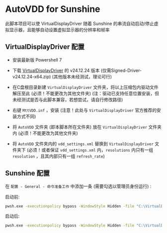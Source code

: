 # AutoVDD for Sunshine

此脚本项目可以使 VirtualDisplayDriver 随着 Sunshine 的串流自动启动/停止虚拟显示器，且能够自动设置虚拟显示器的分辨率和帧率

## VirtualDisplayDriver 配置

- 安装最新版 Powershell 7

- 下载 [VirtualDisplayDriver](https://github.com/VirtualDrivers/Virtual-Display-Driver) 的 v24.12.24 版本 (仅需Signed-Driver-v24.12.24-x64.zip) (其他版本未经测试，理论可行)

- 在C盘根目录新建 `VirtualDisplayDriver` 文件夹，将以上压缩包内驱动文件解压至此 (必须！不能更改为其他文件夹) (注：驱动已支持任意位置安装，但未经测试是否与此脚本兼容，若想尝试，请自行修改路径)

- 右键 `MttVDD.inf` ，安装 (注意！此处与 `VirtualDisplayDriver` 官方推荐的安装方式不同)

- 将 `AutoVDD` 文件夹 (即本脚本所在文件夹) 放在 `VirtualDisplayDriver` 文件夹内 (必须！不能更改为其他文件夹)

- 将 `AutoVDD` 文件夹内的 `vdd_settings.xml` 替换到 `VirtualDisplayDriver` 文件夹下 (必须！或者保证 `vdd_settings.xml` 内，`resolutions` 内只有一组 `resolution` ，且其内部只有一组 `refresh_rate`)

## Sunshine 配置

在 `配置 - General - 命令准备工作` 中添加一条 (需要勾选以管理员身份运行) :

启动前:

```cmd
pwsh.exe -executionpolicy bypass -WindowStyle Hidden -file "C:\VirtualDisplayDriver\AutoVDD\AutoVDDStarter.ps1"
```

启动后:

```cmd
pwsh.exe -executionpolicy bypass -WindowStyle Hidden -file "C:\VirtualDisplayDriver\AutoVDD\AutoVDDKiller.ps1"
```
